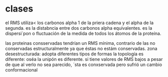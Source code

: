 # clases

el RMS utiliza< los carbonos alpha 1 de la priera cadena y el alpha de la segunda. es la distabncia entre dos carbonos alpha equivalentes.
es la dispersi´pon o fluctuación de la medida de todos los átomos de la proteína.

las proteinas consservadas tendrían un RMS mínima, contrario de las no conservadas estructuralmente ya que éstas no estám conservadas.
zona desestructurada: adopta diferentes tipos de formas
la topología es diferente: oséa la unipón es diferente.
si tiene valores de RMS bajos a pesar de que al verlo no sea parecido, ´sta es conxservada pero sufrió un cambio conformacional
